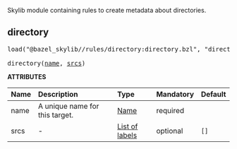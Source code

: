 <!-- Generated with Stardoc: http://skydoc.bazel.build -->

Skylib module containing rules to create metadata about directories.

<a id="directory"></a>

## directory

<pre>
load("@bazel_skylib//rules/directory:directory.bzl", "directory")

directory(<a href="#directory-name">name</a>, <a href="#directory-srcs">srcs</a>)
</pre>



**ATTRIBUTES**


| Name  | Description | Type | Mandatory | Default |
| :------------- | :------------- | :------------- | :------------- | :------------- |
| <a id="directory-name"></a>name |  A unique name for this target.   | <a href="https://bazel.build/concepts/labels#target-names">Name</a> | required |  |
| <a id="directory-srcs"></a>srcs |  -   | <a href="https://bazel.build/concepts/labels">List of labels</a> | optional |  `[]`  |


